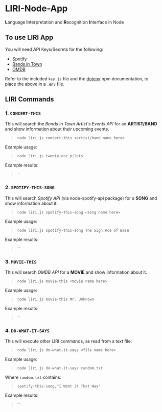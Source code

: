 # LIRI-Node-App
 **L**anguage **I**nterpretation and **R**ecognition **I**nterface in Node

## To use LIRI App
You will need API Keys/Secrets for the following:  
- [Spotify](https://developer.spotify.com/documentation/web-api/quick-start/)
- [Bands in Town](https://manager.bandsintown.com/support/bandsintown-api)
- [OMDB](http://www.omdbapi.com/)  

Refer to the included `key.js` file and the [dotenv](https://www.npmjs.com/package/dotenv) npm documentation, to place the above in a `.env` file. 

## LIRI Commands
### 1. `CONCERT-THIS`  
This will search the *Bands in Town Artist's Events API* for an **ARTIST/BAND** and show information about their upcoming events.  
> `node liri.js concert-this <artist/band name here>`  

Example usage:  
> `node liri.js twenty-one pilots`   

Example results:  
> ``  

### 2. `SPOTIFY-THIS-SONG`  
This will search *Spotify API* (via node-spotify-api package) for a **SONG** and show information about it.  
> `node liri.js spotify-this-song <song name here>`  

Example usage:  
> `node liri.js spotify-this-song The Sign Ace of Base`  

Example results:  
> ``  

### 3. `MOVIE-THIS`  
This will search *OMDB API* for a **MOVIE** and show information about it.  
> `node liri.js movie-this <movie name here>`  

Example usage:  
> `node liri.js movie-this Mr. Unknown`  

Example results:  
> ``  

### 4. `DO-WHAT-IT-SAYS`  
This will execute other LIRI commands, as read from a text file.  
> `node liri.js do-what-it-says <file name here>`  

Example usage:  
> `node liri.js do-what-it-says random.txt`  

Where `random.txt` contains:  
> `spotify-this-song,"I Want it That Way"`  

Example results:  
> ``  
